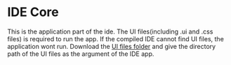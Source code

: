 # IDE Core
This is the application part of the ide. The UI files(including .ui and .css files) is required to run the app. If the compiled IDE cannot find UI files, the application wont run.
Download the [UI files folder](https://github.com/crslancpl/IDEUIFiles) and give the directory path of the UI files as the argument of the IDE app.
